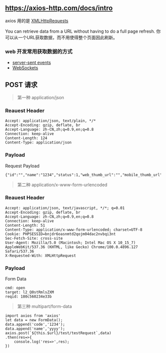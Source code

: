 ## https://axios-http.com/docs/intro
axios 用的是 [XMLHttpRequests](https://developer.mozilla.org/en-US/docs/Web/API/XMLHttpRequest)

You can retrieve data from a URL without having to do a full page refresh. 
你可以从一个URL获取数据，而不用使得整个页面因此刷新。

### web 开发常用获取数据的方式
- [server-sent events](https://developer.mozilla.org/en-US/docs/Web/API/Server-sent_events)
- [WebSockets](https://developer.mozilla.org/en-US/docs/Web/API/WebSockets_API)

## POST 请求
> 第一种 application/json
### Reauest Header
```
Accept: application/json, text/plain, */*
Accept-Encoding: gzip, deflate, br
Accept-Language: zh-CN,zh;q=0.9,en;q=0.8
Connection: keep-alive
Content-Length: 124
Content-Type: application/json
```

### Payload
Request Payload
```
{"id":"","name":"1234","status":1,"web_thumb_url":"","mobile_thumb_url":"","note":"","keywords":"","content":"","from":"PC"}
```

> 第二种 application/x-www-form-urlencoded
### Reauest Header
```
Accept: application/json, text/javascript, */*; q=0.01
Accept-Encoding: gzip, deflate, br
Accept-Language: zh-CN,zh;q=0.9,en;q=0.8
Connection: keep-alive
Content-Length: 51
Content-Type: application/x-www-form-urlencoded; charset=UTF-8
Cookie: PHPSESSID=bnjdr6oasnmtd2qojm04dac2nvbqi3nt
Sec-Fetch-Site: cross-site
User-Agent: Mozilla/5.0 (Macintosh; Intel Mac OS X 10_15_7) AppleWebKit/537.36 (KHTML, like Gecko) Chrome/100.0.4896.127 Safari/537.36
X-Requested-With: XMLHttpRequest
```

### Payload
Form Data
```
cmd: open
target: l2_Q0stRmlsZXM
reqid: 180c560234e33b
```

> 第三种 multipart/form-data
```
import axios from 'axios'
let data = new FormData();
data.append('code','1234');
data.append('name','yyyy');
axios.post(`${this.$url}/test/testRequest`,data)
.then(res=>{
    console.log('res=>',res);            
})
```


